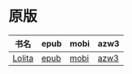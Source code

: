 # 原版

| 书名 | epub | mobi | azw3 |
| --- | --- | --- | --- |
| [Lolita](http://ct.dalanmei.com/f/31084289-571783377-248c60) | [epub](http://ct.dalanmei.com/f/31084289-571783377-248c60) | [mobi](http://ct.dalanmei.com/f/31084289-571426022-7a127c) | [azw3](http://ct.dalanmei.com/f/31084289-571884406-75b872) |
